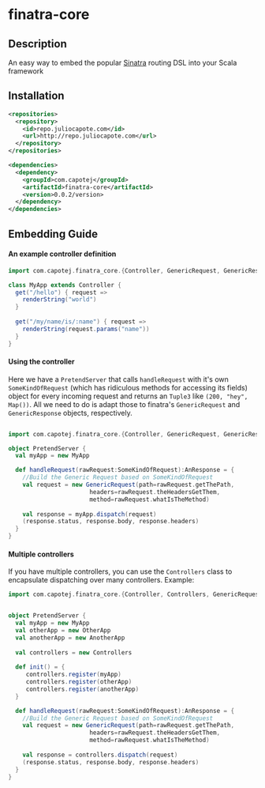 finatra-core
============
## Description
An easy way to embed the popular [Sinatra](http://sinatrarb.com) routing DSL into your Scala framework


## Installation

```xml
<repositories>
  <repository>
    <id>repo.juliocapote.com</id>
    <url>http://repo.juliocapote.com</url>
  </repository>
</repositories>

<dependencies>
  <dependency>
    <groupId>com.capotej</groupId>
    <artifactId>finatra-core</artifactId>
    <version>0.0.2/version>
  </dependency>
</dependencies>
```

## Embedding Guide

#### An example controller definition

```scala
import com.capotej.finatra_core.{Controller, GenericRequest, GenericResponse}

class MyApp extends Controller {
  get("/hello") { request =>
    renderString("world")
  }
  
  get("/my/name/is/:name") { request => 
    renderString(request.params("name"))
  }
}
```

#### Using the controller
Here we have a ```PretendServer``` that calls ```handleRequest``` with it's own ```SomeKindOfRequest``` (which has ridiculous methods for accessing its fields) object for every incoming request and returns an ```Tuple3``` like ```(200, "hey", Map())```. All we need to do is adapt those to finatra's ```GenericRequest``` and ```GenericResponse``` objects, respectively.

```scala

import com.capotej.finatra_core.{Controller, GenericRequest, GenericResponse}

object PretendServer {
  val myApp = new MyApp

  def handleRequest(rawRequest:SomeKindOfRequest):AnResponse = {
    //Build the Generic Request based on SomeKindOfRequest
    val request = new GenericRequest(path=rawRequest.getThePath,
                       headers=rawRequest.theHeadersGetThem, 
                       method=rawRequest.whatIsTheMethod)
    
    val response = myApp.dispatch(request)
  	(response.status, response.body, response.headers)
  }
}
```

#### Multiple controllers
If you have multiple controllers, you can use the ```Controllers``` class to encapsulate dispatching over many controllers. Example:

```scala
import com.capotej.finatra_core.{Controller, Controllers, GenericRequest, GenericResponse}


object PretendServer {
  val myApp = new MyApp
  val otherApp = new OtherApp
  val anotherApp = new AnotherApp
  
  val controllers = new Controllers
  
  def init() = {
     controllers.register(myApp)
     controllers.register(otherApp)
     controllers.register(anotherApp)
  }  

  def handleRequest(rawRequest:SomeKindOfRequest):AnResponse = {
    //Build the Generic Request based on SomeKindOfRequest
    val request = new GenericRequest(path=rawRequest.getThePath,
                       headers=rawRequest.theHeadersGetThem, 
                       method=rawRequest.whatIsTheMethod)
    
    val response = controllers.dispatch(request)
  	(response.status, response.body, response.headers)
  }
}

```



 




 


